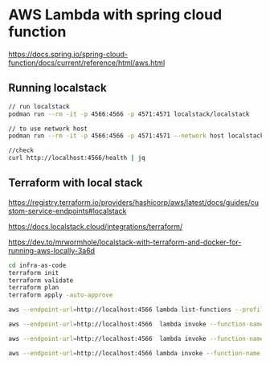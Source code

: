 # AWS Lambda with spring cloud function

<https://docs.spring.io/spring-cloud-function/docs/current/reference/html/aws.html>

## Running localstack

```bash
// run localstack
podman run --rm -it -p 4566:4566 -p 4571:4571 localstack/localstack

// to use network host
podman run --rm -it -p 4566:4566 -p 4571:4571 --network host localstack/localstack

//check
curl http://localhost:4566/health | jq
```

## Terraform with local stack

<https://registry.terraform.io/providers/hashicorp/aws/latest/docs/guides/custom-service-endpoints#localstack>

<https://docs.localstack.cloud/integrations/terraform/>

<https://dev.to/mrwormhole/localstack-with-terraform-and-docker-for-running-aws-locally-3a6d>

```bash
cd infra-as-code
terraform init
terraform validate
terraform plan
terraform apply -auto-approve

aws --endpoint-url=http://localhost:4566 lambda list-functions --profile local

aws --endpoint-url=http://localhost:4566  lambda invoke --function-name Uppercase --profile local

aws --endpoint-url=http://localhost:4566  lambda invoke --function-name Uppercase --profile local --payload '{"value":"test"}' --cli-binary-format raw-in-base64-out  response.json

aws --endpoint-url=http://localhost:4566 lambda invoke --function-name Uppercase --profile local --payload '{"value":"test"}'  --log-type Tail --query 'LogResult' --output text |  base64 -d
```
